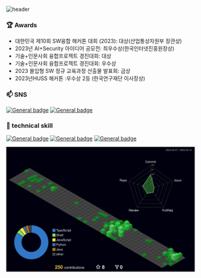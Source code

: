 ![header](https://capsule-render.vercel.app/api?type=rounded&color=timeGradient&text=Welcome%20to%20TAKA's%20GitHub%20👋&animation=twinkling&fontSize=40&fontAlignY=50&fontAlign=50&height=180)

### 🏆 Awards

- 대한민국 제10회 SW융합 해커톤 대회 (2023): 대상(산업통상자원부 장관상)
- 2023년 AI+Security 아이디어 공모전: 최우수상(한국인터넷진홍원장상)
- 기술+인문사회 융합프로젝트 경진대회: 대상
- 기술+인문사회 융합프로젝트 경진대회: 우수상
- 2023 몰입형 SW 정규 교육과정 산출물 발표회: 금상
- 2023년HUSS 해커톤 :우수상 2등 (한국연구재단 이사장상)

### 📫 SNS

[![General badge](https://img.shields.io/badge/Instagram-E4405F?style=for-the-badge&logo=instagram&logoColor=white)](https://www.instagram.com/0907_taka.py/)
[![General badge](https://img.shields.io/badge/Gmail-D14836?style=for-the-badge&logo=gmail&logoColor=white)](mailto:taka20030902@gmail.com)

### 🌟 technical skill

[![General badge](https://img.shields.io/badge/Python-3776AB?style=for-the-badge&logo=python&logoColor=white)]()
[![General badge](https://img.shields.io/badge/-Typescript-09090b.svg?logo=typescript&style=for-the-badge)]()
[![General badge](https://img.shields.io/badge/-Javascript-f7df1e78.svg?logo=javascript&style=for-the-badge)]()

![](./profile-3d-contrib/profile-night-green.svg)
